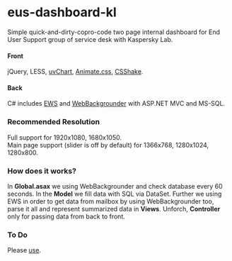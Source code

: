 # eus-dashboard-kl

Simple quick-and-dirty-copro-code two page internal dashboard for End User Support group of service desk with Kaspersky Lab.

<h4>Front</h4> 
jQuery, LESS, <a href="https://github.com/Imaginea/uvCharts">uvChart</a>, <a href="https://github.com/daneden/animate.css/">Animate.css</a>, <a href="https://github.com/elrumordelaluz/csshake">CSShake</a>.
<h4>Back</h4> 
C# includes <a href="https://github.com/OfficeDev/ews-managed-api">EWS</a> and <a href="https://github.com/NuGet/WebBackgrounder">WebBackgrounder</a> with ASP.NET MVC and MS-SQL.

<h3>Recommended Resolution</h3>
Full support for 1920x1080, 1680x1050.
<br/>
Main page support (slider is off by default) for 1366x768, 1280x1024, 1280x800.

<h3>How does it works?</h3>
In <b>Global.asax</b> we using WebBackgrounder and check database every 60 seconds. In the <b>Model</b> we fill data with SQL via DataSet. Further we using EWS in order to get data from mailbox by using WebBackgrounder too, parse it all and represent summarized data in <b>Views</b>. Unforch, <b>Controller</b> only for passing data from back to front.

<h3>To Do</h3>
Please <a href="https://github.com/maxmuravyev/eus-dashboard-kl/wiki">use<a>.



